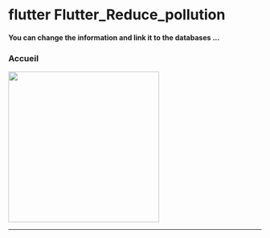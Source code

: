 <h1> flutter Flutter_Reduce_pollution </h1>

<h4> You can change the information and link it to the databases ...</h4> 

<h3>Accueil</h3> 
<img src="https://github.com/abenkoula71/Flutter-caffee-d/blob/main/Screenshot_1643032183.png" width="300" /> <hr>
